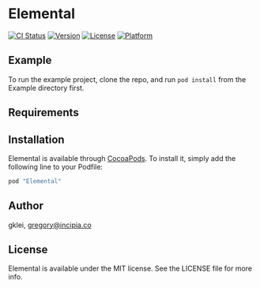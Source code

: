 # Elemental

[![CI Status](http://img.shields.io/travis/gklei/Elemental.svg?style=flat)](https://travis-ci.org/gklei/Elemental)
[![Version](https://img.shields.io/cocoapods/v/Elemental.svg?style=flat)](http://cocoapods.org/pods/Elemental)
[![License](https://img.shields.io/cocoapods/l/Elemental.svg?style=flat)](http://cocoapods.org/pods/Elemental)
[![Platform](https://img.shields.io/cocoapods/p/Elemental.svg?style=flat)](http://cocoapods.org/pods/Elemental)

## Example

To run the example project, clone the repo, and run `pod install` from the Example directory first.

## Requirements

## Installation

Elemental is available through [CocoaPods](http://cocoapods.org). To install
it, simply add the following line to your Podfile:

```ruby
pod "Elemental"
```

## Author

gklei, gregory@incipia.co

## License

Elemental is available under the MIT license. See the LICENSE file for more info.
